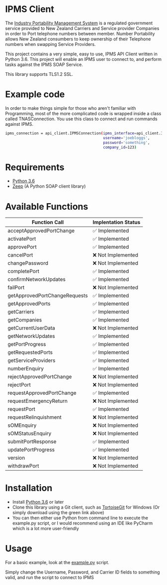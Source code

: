 # IPMS Client

The [Industry Portability Management System](https://www.tcf.org.nz/industry/numbering/number-portability/access-to-ipms/) is a regulated government service provided to New Zealand Carriers and Service provider Companies in order to Port telephone numbers between member. Number Portability allows New Zealand consumbers to keep ownership of their Telephone numbers when swapping Service Providers.

This project contains a very simple, easy to use, IPMS API Client written in Python 3.6. This project will enable an IPMS user to connect to, and perform tasks against the IPMS SOAP Service.

This library supports TLS1.2 SSL.


# Example code

In order to make things simple for those who aren't familiar with Programming, most of the more complicated code is wrapped inside a class called TNASConnection. You use this class to connect and run commands against IPMS.

```sh
ipms_connection = api_client.IPMSConnection(ipms_interface=api_client.IPMS_TRAIN,
                                            username='joebloggs',
                                            password='something',
                                            company_id=123)
```

# Requirements

  - [Python 3.6](https://www.python.org/downloads/release/python-360/)
  - [Zeep](http://docs.python-zeep.org/en/master/) (A Python SOAP client library)


# Available Functions

| Function Call  | Implentation Status |
| ------------- | ------------- |
| acceptApprovedPortChange | :white_check_mark: Implemented |
| activatePort | :white_check_mark: Implemented |
| approvePort | :white_check_mark: Implemented |
| cancelPort | :x: Not Implemented |
| changePassword | :x: Not Implemented |
| completePort | :white_check_mark: Implemented |
| confirmNetworkUpdates | :white_check_mark: Implemented |
| failPort | :x: Not Implemented |
| getApprovedPortChangeRequests | :white_check_mark: Implemented |
| getApprovedPorts | :white_check_mark: Implemented |
| getCarriers | :white_check_mark: Implemented |
| getCompanies | :white_check_mark: Implemented |
| getCurrentUserData | :x: Not Implemented |
| getNetworkUpdates | :white_check_mark: Implemented |
| getPortProgress | :white_check_mark: Implemented |
| getRequestedPorts | :white_check_mark: Implemented |
| getServiceProviders | :white_check_mark: Implemented |
| numberEnquiry | :white_check_mark: Implemented |
| rejectApprovedPortChange | :x: Not Implemented |
| rejectPort | :x: Not Implemented |
| requestApprovedPortChange | :white_check_mark: Implemented |
| requestEmergencyReturn | :x: Not Implemented |
| requestPort | :white_check_mark: Implemented |
| requestRelinquishment | :x: Not Implemented |
| sOMEnquiry | :x: Not Implemented |
| sOMStatusEnquiry | :x: Not Implemented |
| submitPortResponse | :white_check_mark: Implemented |
| updatePortProgress | :white_check_mark: Implemented |
| version | :x: Not Implemented |
| withdrawPort | :x: Not Implemented |


# Installation

  - Install [Python 3.6](https://www.python.org/downloads/release/python-360/) or later
  - Clone this library using a Git client, such as [TortoiseGit](https://tortoisegit.org/) for Windows (Or simply download using the green link above)
  - You can then either use Python from command line to execute the example.py script, or I would recommend using an IDE like PyCharm which is a lot more user-friendly


# Usage

For a basic example, look at the [example.py](example.py) script.

Simply change the Username, Password, and Carrier ID fields to something valid, and run the script to connect to IPMS

